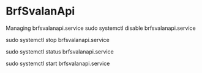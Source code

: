 # BrfSvalanApi

Managing brfsvalanapi.service
sudo systemctl disable brfsvalanapi.service

sudo systemctl stop brfsvalanapi.service


sudo systemctl status brfsvalanapi.service


sudo systemctl start brfsvalanapi.service

